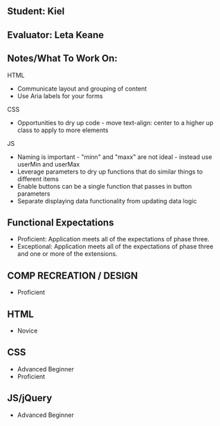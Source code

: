 ## Student: Kiel
## Evaluator: Leta Keane
## Notes/What To Work On:

HTML 
- Communicate layout and grouping of content
- Use Aria labels for your forms

CSS 
- Opportunities to dry up code - move text-align: center to a higher up class to apply to more elements

JS 
- Naming is important - "minn" and "maxx" are not ideal - instead use userMin and userMax
- Leverage parameters to dry up functions that do similar things to different items
- Enable buttons can be a single function that passes in button parameters
- Separate displaying data functionality from updating data logic

## Functional Expectations

* Proficient: Application meets all of the expectations of phase three.  
* Exceptional: Application meets all of the expectations of phase three and one or more of the extensions.  

## COMP RECREATION / DESIGN

* Proficient  


## HTML

* Novice  

## CSS

* Advanced Beginner  
* Proficient  


## JS/jQuery

* Advanced Beginner  

